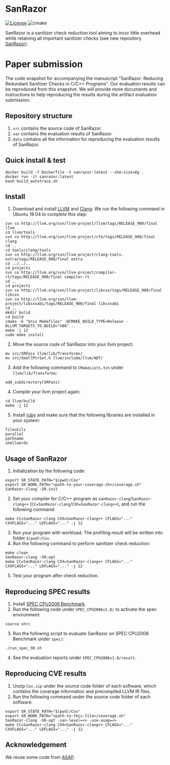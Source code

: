 # SanRazor
[![License](https://img.shields.io/github/license/SanRazor-repo/SanRazor?color=blue)](https://opensource.org/licenses/Apache-2.0)
![cmake](https://github.com/SanRazor-repo/SanRazor/workflows/CMake/badge.svg)

SanRazor is a sanitizer check reduction tool aiming to incur little overhead while retaining all important sanitizer checks (see new repository [SanRazor](https://github.com/SanRazor-repo/SanRazor)).
# Paper submission
The code snapshot for accompanying the manuscript "SanRazor: Reducing Redundant Sanitizer Checks in C/C++ Programs". Our evaluation results can be reproduced from this snapshot. We will provide more documents and instructions to help reproducing the results during the artifact evaluation submission.

## Repository structure
1. `src` contains the source code of SanRazor.
2. `var` contains the evaluation results of SanRazor.
3. `data` contains all the information for reproducing the evaluation results of SanRazor.

## Quick install & test
```
docker build -f Dockerfile -t sanrazor:latest --shm-size=8g . 
docker run -it sanrazor:latest
bash build_autotrace.sh
```

## Install
1. Download and install [LLVM](https://llvm.org/docs/GettingStarted.html) and [Clang](https://clang.llvm.org/get_started.html).
We run the following command in Ubuntu 18.04 to complete this step:
```
svn co http://llvm.org/svn/llvm-project/llvm/tags/RELEASE_900/final llvm
cd llvm/tools
svn co http://llvm.org/svn/llvm-project/cfe/tags/RELEASE_900/final clang
cd ..
cd tools/clang/tools
svn co http://llvm.org/svn/llvm-project/clang-tools-extra/tags/RELEASE_900/final extra
cd ../../..
cd projects
svn co http://llvm.org/svn/llvm-project/compiler-rt/tags/RELEASE_900/final compiler-rt
cd ..
cd projects
svn co http://llvm.org/svn/llvm-project/libcxx/tags/RELEASE_900/final libcxx
svn co http://llvm.org/svn/llvm-project/libcxxabi/tags/RELEASE_900/final libcxxabi
cd ..
mkdir bulid
cd build
cmake -G "Unix Makefiles" -DCMAKE_BUILD_TYPE=Release -DLLVM_TARGETS_TO_BUILD="X86" ..
make -j 12
sudo make install
```
2. Move the source code of SanRazor into your llvm project:
```
mv src/SRPass llvm/lib/Transforms/
mv src/SmallPtrSet.h llvm/include/llvm/ADT/
```
3. Add the following command to `CMakeLists.txt` under `llvm/lib/Transforms`:
```
add_subdirectory(SRPass)
```
4. Compile your llvm project again:
```
cd llvm/build
make -j 12
```
5. Install [ruby](https://www.ruby-lang.org/en/documentation/installation/) and make sure that the following libraries are installed in your system:
```
fileutils
parallel
pathname
shellwords
```

## Usage of SanRazor
1. Initialization by the following code:
```
export SR_STATE_PATH="$(pwd)/Cov"
export SR_WORK_PATH="<path-to-your-coverage.sh>/coverage.sh"
SanRazor-clang -SR-init
```
2. Set your compiler for C/C++ program as `SanRazor-clang`/`SanRazor-clang++` (`CC=SanRazor-clang`/`CXX=SanRazor-clang++`), and run the following command:
```
make CC=SanRazor-clang CXX=SanRazor-clang++ CFLAGS="..." CXXFLAGS="..." LDFLAGS="..." -j 12
```
3. Run your program with workload. The profiling result will be written into folder `$(pwd)/Cov`.
4. Run the following command to perform sanitizer check reduction:
```
make clean
SanRazor-clang -SR-opt
make CC=SanRazor-clang CXX=SanRazor-clang++ CFLAGS="..." CXXFLAGS="..." LDFLAGS="..." -j 12
```
5. Test your program after check reduction.

## Reproducing SPEC results
1. Install [SPEC CPU2006 Benchmark](https://www.spec.org/cpu2006/).
2. Run the following code under `SPEC_CPU2006v1.0/` to activate the spec environment:
```
source shrc
```
3. Run the following script to evaluate SanRazor on SPEC CPU2006 Benchmark under `spec/`:
```
./run_spec_SR.sh
```
4. See the evaluation reports under `SPEC_CPU2006v1.0/result`.

## Reproducing CVE results
1. Unzip `Cov.zip` under the source code folder of each software, which contains the coverage information and precompiled LLVM IR files.
2. Run the following command under the source code folder of each software:
```
export SR_STATE_PATH="$(pwd)/Cov"
export SR_WORK_PATH="<path-to-this-file>/coverage.sh"
SanRazor-clang -SR-opt -san-level=<> -use-asap=<>
make CC=SanRazor-clang CXX=SanRazor-clang++ CFLAGS="..." CXXFLAGS="..." LDFLAGS="..." -j 12
```
## Acknowledgement
We reuse some code from [ASAP](https://github.com/dslab-epfl/asap).
